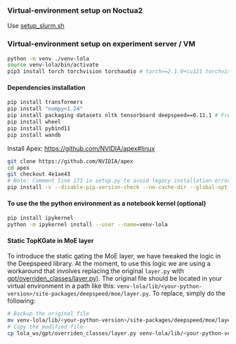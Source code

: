 ### Virtual-environment setup on Noctua2

Use [setup_slurm.sh](setup_slurm.sh)

### Virtual-environment setup on experiment server / VM
```bash
python -m venv ./venv-lola
source venv-lola/bin/activate
pip3 install torch torchvision torchaudio # torch==2.1.0+cu121 torchvision==0.16.0+cu121
```

#### Dependencies installation

```bash
pip install transformers
pip install "numpy<1.24"
pip install packaging datasets nltk tensorboard deepspeed==0.11.1 # Freezing deepspeed version to make sure our "layer.py" replacement matches
pip install wheel
pip install pybind11
pip install wandb
```

Install Apex:
https://github.com/NVIDIA/apex#linux

```bash
git clone https://github.com/NVIDIA/apex
cd apex
git checkout 4e1ae43
# Note: Comment line 171 in setup.py to avoid legacy installation error.
pip install -v --disable-pip-version-check --no-cache-dir --global-option="--cpp_ext" --global-option="--cuda_ext" ./
```

#### To use the the python environment as a notebook kernel (optional)

```bash
pip install ipykernel
python -m ipykernel install --user --name=venv-lola
```

#### Static TopKGate in MoE layer

To introduce the static gating the MoE layer, we have tweaked the logic in the Deepspeed library. At the moment, to use this logic we are using a workaround that involves replacing the original `layer.py` with [gpt/overriden_classes/layer.py)](./gpt/overriden_classes/layer.py). The original file should be located in your virtual environment in a path like this: `venv-lola/lib/<your-python-version>/site-packages/deepspeed/moe/layer.py`. To replace, simply do the following:

```bash
# Backup the original file
mv venv-lola/lib/<your-python-version>/site-packages/deepspeed/moe/layer.py venv-lola/lib/<your-python-version>/site-packages/deepspeed/moe/layer.py_original
# Copy the modified file
cp lola_ws/gpt/overriden_classes/layer.py venv-lola/lib/<your-python-version>/site-packages/deepspeed/moe/
```